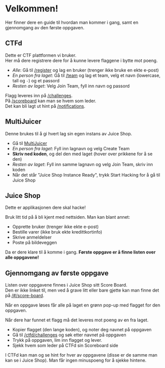 # Velkommen!

Her finner dere en guide til hvordan man kommer i gang, samt en gjennomgang av den første oppgaven.

## CTFd
Dette er CTF plattformen vi bruker.  
Her må dere registrere dere for å kunne levere flaggene i bytte mot poeng.

- *Alle*: Gå til [/register](/ctfd/register) og lag en bruker (trenger ikke bruke en ekte e-post)
- *En person fra laget*: Gå til [/team](/ctfd/team) og lag et team, velg et navn (lowercase, tall og `-`) og et passord
- *Resten av laget*: Velg Join Team, fyll inn navn og passord

Flagg leveres inn på [/challenges](/ctfd/challenges).  
På [/scoreboard](/ctfd/scoreboard) kan man se hvem som leder.  
Det kan bli lagt ut hint på [/notifications](/ctfd/notifications).  

## MultiJuicer
Denne brukes til å gi hvert lag sin egen instans av Juice Shop.

- Gå til [MultiJuicer](/balancer)
- *En person fra laget*: Fyll inn lagnavn og velg Create Team
- **Skriv ned koden**, og del den med laget (hover over prikkene for å se den)
- *Resten av laget*: Fyll inn samme lagnavn og velg Join Team, skriv inn koden
- Når det står "Juice Shop Instance Ready", trykk Start Hacking for å gå til Juice Shop

## Juice Shop
Dette er applikasjonen dere skal hacke!

Bruk litt tid på å bli kjent med nettsiden. Man kan blant annet:
- Opprette bruker (trenger ikke ekte e-post)
- Bestille varer (ikke bruk ekte kredittkortinfo)
- Skrive anmeldelser
- Poste på bildeveggen

Da er dere klare til å komme i gang. **Første oppgave er å finne listen over alle oppgavene!**  


## Gjennomgang av første oppgave
Listen over oppgavene finnes i Juice Shop sitt Score Board.  
Den er ikke linket til, men ved å grave litt eller bare gjette kan man finne det på [/#/score-board](/#/score-board).

Når en oppgave løses får alle på laget en grønn pop-up med flagget for den oppgaven.

Når dere har funnet et flagg må det leveres mot poeng av en fra laget.
- Kopier flagget (den lange koden), og noter deg navnet på oppgaven
- Gå til [/ctfd/challenges](/ctfd/challenges) og søk etter navnet på oppgaven
- Trykk på oppgaven, lim inn flagget og lever.
- Sjekk hvem som leder på CTFd sin Scoreboard side

I CTFd kan man og se hint for hver av oppgavene (disse er de samme man kan se i Juice Shop). Man får ingen minuspoeng for å sjekke hintene.
